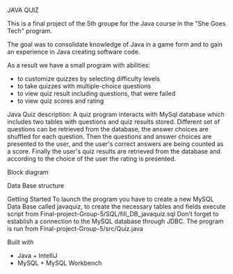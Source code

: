 JAVA QUIZ

This is a final project of the 5th groupe for the Java course in the "She Goes Tech" program.

The goal was to сonsolidate knowledge of Java in a game form and to gain an experience in Java creating software code.

As a result we have a small program with abilities:
- to customize quizzes by selecting difficulty levels
- to take quizzes with multiple-choice questions
- to view quiz result including questions, that were failed
- to view quiz scores and rating

Java Quiz description:
A quiz program interacts with  MySql database which includes two tables with questions and quiz results stored. Different set of questions can be retrieved from the database, the answer choices are shuffled for each question.
Then the questions and answer choices are presented to the user, and the user's correct answers are being counted as a score. Finally the user's quiz results are retrieved from the database and according to the choice of the user the rating is presented.

Block diagram

Data Base structure

Getting Started
To launch the program you have to create a new MySQL Data Base called javaquiz, to create the necessary tables and fields execute script from Final-project-Group-5/SQL/fill_DB_javaquiz.sql
Don't forget to establish a connection to the MySQL database through JDBC.
The program is run from Final-project-Group-5/src/Quiz.java

Built with
- Java + IntelliJ
- MySQL + MySQL Workbench
